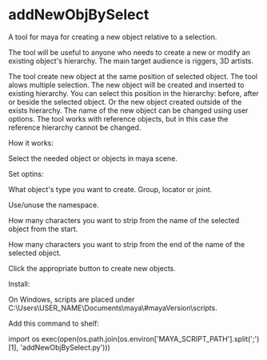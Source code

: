# addNewObjBySelect
A tool for maya for creating a new object relative to a selection.

The tool will be useful to anyone who needs to create a new or modify an existing object's hierarchy. The main target audience is riggers, 3D artists.

The tool create new object at the same position of selected object.
The tool alows multiple selection.
The new object will be created and inserted to existing hierarchy.
You can select this position in the hierarchy: before, after or beside the selected object.
Or the new object created outside of the exists hierarchy.
The name of the new object can be changed using user options.
The tool works with reference objects, but in this case the reference hierarchy cannot be changed.

How it works:

Select the needed object or objects in maya scene.

Set optins: 
  
  What object's type you want to create. Group, locator or joint.
  
  Use/unuse the namespace.
  
  How many characters you want to strip from the name of the selected object from the start.
  
  How many characters you want to strip from the end of the name of the selected object.

Click the appropriate button to create new objects.

Install:

On Windows, scripts are placed under C:\Users\USER_NAME\Documents\maya\\#mayaVersion\scripts.

Add this command to shelf: 

import os
exec(open(os.path.join(os.environ['MAYA_SCRIPT_PATH'].split(';')[1], 'addNewObjBySelect.py')))
